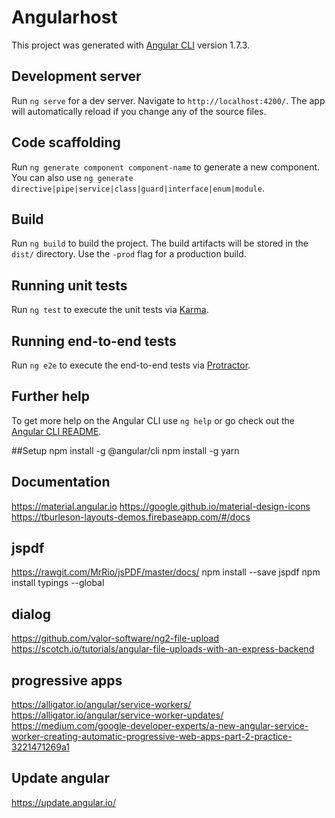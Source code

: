 # Angularhost

This project was generated with [Angular CLI](https://github.com/angular/angular-cli) version 1.7.3.

## Development server

Run `ng serve` for a dev server. Navigate to `http://localhost:4200/`. The app will automatically reload if you change any of the source files.

## Code scaffolding

Run `ng generate component component-name` to generate a new component. You can also use `ng generate directive|pipe|service|class|guard|interface|enum|module`.

## Build

Run `ng build` to build the project. The build artifacts will be stored in the `dist/` directory. Use the `-prod` flag for a production build.

## Running unit tests

Run `ng test` to execute the unit tests via [Karma](https://karma-runner.github.io).

## Running end-to-end tests

Run `ng e2e` to execute the end-to-end tests via [Protractor](http://www.protractortest.org/).

## Further help

To get more help on the Angular CLI use `ng help` or go check out the [Angular CLI README](https://github.com/angular/angular-cli/blob/master/README.md).

##Setup
npm install -g @angular/cli
npm install -g yarn

## Documentation
https://material.angular.io
https://google.github.io/material-design-icons
https://tburleson-layouts-demos.firebaseapp.com/#/docs

## jspdf
https://rawgit.com/MrRio/jsPDF/master/docs/
npm install --save jspdf
npm install typings --global

## dialog
https://github.com/valor-software/ng2-file-upload
https://scotch.io/tutorials/angular-file-uploads-with-an-express-backend

## progressive apps
https://alligator.io/angular/service-workers/
https://alligator.io/angular/service-worker-updates/
https://medium.com/google-developer-experts/a-new-angular-service-worker-creating-automatic-progressive-web-apps-part-2-practice-3221471269a1

## Update angular
https://update.angular.io/